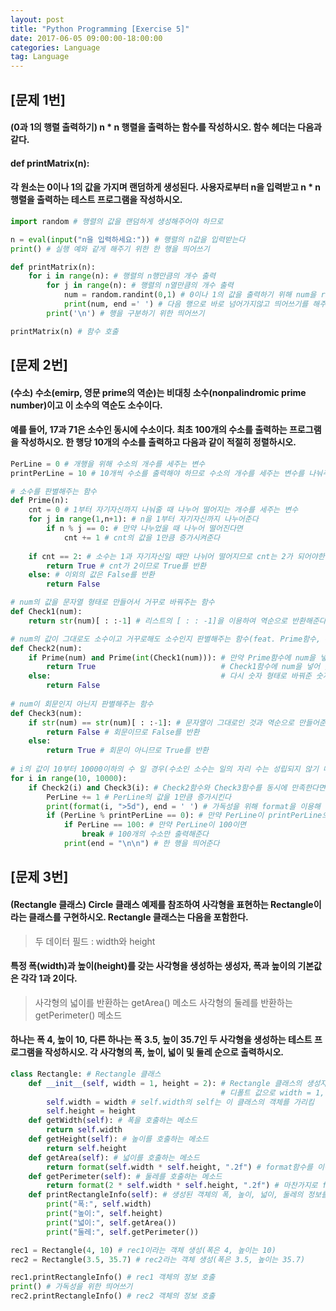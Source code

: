 ```yaml
---
layout: post
title: "Python Programming [Exercise 5]"
date: 2017-06-05 09:00:00-18:00:00
categories: Language
tag: Language
---
```


## [문제 1번] 
#### (0과 1의 행렬 출력하기) n * n 행렬을 출력하는 함수를 작성하시오. 함수 헤더는 다음과 같다.
#### def printMatrix(n):
#### 각 원소는 0이나 1의 값을 가지며 랜덤하게 생성된다. 사용자로부터 n을 입력받고 n * n 행렬을 출력하는 테스트 프로그램을 작성하시오.
```python
import random # 행렬의 값을 랜덤하게 생성해주어야 하므로 

n = eval(input("n을 입력하세요:")) # 행렬의 n값을 입력받는다
print() # 실행 예와 같게 해주기 위한 한 행을 띄어쓰기

def printMatrix(n):  
    for i in range(n): # 행렬의 n행만큼의 개수 출력
        for j in range(n): # 행렬의 n열만큼의 개수 출력
            num = random.randint(0,1) # 0이나 1의 값을 출력하기 위해 num을 randint()를 이용하여 난수 발생해준다
            print(num, end =' ') # 다음 행으로 바로 넘어가지않고 띄어쓰기를 해주고 열의 값이 끝나면 넘어간다
        print('\n') # 행을 구분하기 위한 띄어쓰기

printMatrix(n) # 함수 호출
```

## [문제 2번] 
#### (수소) 수소(emirp, 영문 prime의 역순)는 비대칭 소수(nonpalindromic prime number)이고 이 소수의 역순도 소수이다. 
#### 예를 들어, 17과 71은 소수인 동시에 수소이다. 최초 100개의 수소를 출력하는 프로그램을 작성하시오. 한 행당 10개의 수소를 출력하고 다음과 같이 적절히 정렬하시오.
```python
PerLine = 0 # 개행을 위해 수소의 개수를 세주는 변수
printPerLine = 10 # 10개씩 수소를 출력해야 하므로 수소의 개수를 세주는 변수를 나눠주어 10의 배수로 출력하는 역할

# 소수를 판별해주는 함수
def Prime(n): 
    cnt = 0 # 1부터 자기자신까지 나눠줄 때 나누어 떨어지는 개수를 세주는 변수 
    for j in range(1,n+1): # n을 1부터 자기자신까지 나누어준다 
        if n % j == 0: # 만약 나누었을 때 나누어 떨어진다면
            cnt += 1 # cnt의 값을 1만큼 증가시켜준다
            
    if cnt == 2: # 소수는 1과 자기자신일 때만 나뉘어 떨어지므로 cnt는 2가 되어야한다
        return True # cnt가 2이므로 True를 반환
    else: # 이외의 값은 False를 반환
        return False

# num의 값을 문자열 형태로 만들어서 거꾸로 바꿔주는 함수    
def Check1(num): 
    return str(num)[ : :-1] # 리스트의 [ : : -1]을 이용하여 역순으로 반환해준다

# num의 값이 그대로도 소수이고 거꾸로해도 소수인지 판별해주는 함수(feat. Prime함수, Check함수)
def Check2(num):
    if Prime(num) and Prime(int(Check1(num))): # 만약 Prime함수에 num을 넣었을 때 True이며
        return True                            # Check1함수에 num을 넣어 숫자를 문자열 형태로 거꾸로 출력하고 
    else:                                      # 다시 숫자 형태로 바꿔준 숫자를 Prime함수에 넣었을 때 True인 경우
        return False
    
# num이 회문인지 아닌지 판별해주는 함수
def Check3(num):     
    if str(num) == str(num)[ : :-1]: # 문자열이 그대로인 것과 역순으로 만들어준 것이 같다면
        return False # 회문이므로 False를 반환
    else:
        return True # 회문이 아니므로 True를 반환
        
# i의 값이 10부터 10000이하의 수 일 경우(수소인 소수는 일의 자리 수는 성립되지 않기 때문에 십의 자리 수부터 시작한다)
for i in range(10, 10000):
    if Check2(i) and Check3(i): # Check2함수와 Check3함수를 동시에 만족한다면
        PerLine += 1 # PerLine의 값을 1만큼 증가시킨다
        print(format(i, ">5d"), end = ' ') # 가독성을 위해 format을 이용해 정렬하고, end를 이용하여 칸을 띄어주었다 
        if (PerLine % printPerLine == 0): # 만약 PerLine이 printPerLine으로 나누어 떨어지면 10의 배수이므로
            if PerLine == 100: # 만약 PerLine이 100이면 
                break # 100개의 수소만 출력해준다
            print(end = "\n\n") # 한 행을 띄어준다
```

## [문제 3번]
#### (Rectangle 클래스) Circle 클래스 예제를 참조하여 사각형을 표현하는 Rectangle이라는 클래스를 구현하시오. Rectangle 클래스는 다음을 포함한다.
> 두 데이터 필드 : width와 height

#### 특정 폭(width)과 높이(height)를 갖는 사각형을 생성하는 생성자, 폭과 높이의 기본값은 각각 1과 2이다.

> 사각형의 넓이를 반환하는 getArea() 메소드
  사각형의 둘레를 반환하는 getPerimeter() 메소드

#### 하나는 폭 4, 높이 10, 다른 하나는 폭 3.5, 높이 35.7인 두 사각형을 생성하는 테스트 프로그램을 작성하시오. 각 사각형의 폭, 높이, 넓이 및 둘레 순으로 출력하시오.
```python
class Rectangle: # Rectangle 클래스
    def __init__(self, width = 1, height = 2): # Rectangle 클래스의 생성자
                                               # 디폴트 값으로 width = 1, height = 2
        self.width = width # self.width의 self는 이 클래스의 객체를 가리킴
        self.height = height
    def getWidth(self): # 폭을 호출하는 메소드
        return self.width
    def getHeight(self): # 높이를 호출하는 메소드
        return self.height
    def getArea(self): # 넓이를 호출하는 메소드
        return format(self.width * self.height, ".2f") # format함수를 이용하여 부동소수점 두 자리까지만 호출
    def getPerimeter(self): # 둘레를 호출하는 메소드
        return format(2 * self.width * self.height, ".2f") # 마찬가지로 format함수를 이용하여 부동소수점 두 자리까지만 호출
    def printRectangleInfo(self): # 생성된 객체의 폭, 높이, 넓이, 둘레의 정보를 보여주는 메소드
        print("폭:", self.width)
        print("높이:", self.height)
        print("넓이:", self.getArea())
        print("둘레:", self.getPerimeter())

rec1 = Rectangle(4, 10) # rec1이라는 객체 생성(폭은 4, 높이는 10)
rec2 = Rectangle(3.5, 35.7) # rec2라는 객체 생성(폭은 3.5, 높이는 35.7)

rec1.printRectangleInfo() # rec1 객체의 정보 호출
print() # 가독성을 위한 띄어쓰기
rec2.printRectangleInfo() # rec2 객체의 정보 호출
```
